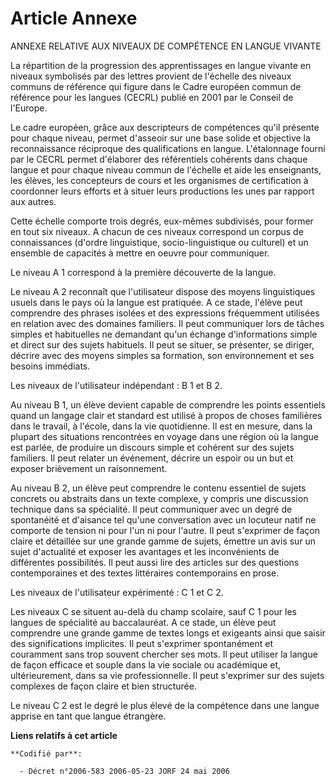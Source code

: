 # Article Annexe

ANNEXE RELATIVE AUX NIVEAUX DE COMPÉTENCE EN LANGUE VIVANTE

La répartition de la progression des apprentissages en langue vivante en niveaux symbolisés par des lettres provient de
l'échelle des niveaux communs de référence qui figure dans le Cadre européen commun de référence pour les langues (CECRL)
publié en 2001 par le Conseil de l'Europe.

Le cadre européen, grâce aux descripteurs de compétences qu'il présente pour chaque niveau, permet d'asseoir sur une base
solide et objective la reconnaissance réciproque des qualifications en langue. L'étalonnage fourni par le CECRL permet
d'élaborer des référentiels cohérents dans chaque langue et pour chaque niveau commun de l'échelle et aide les enseignants,
les élèves, les concepteurs de cours et les organismes de certification à coordonner leurs efforts et à situer leurs
productions les unes par rapport aux autres.

Cette échelle comporte trois degrés, eux-mêmes subdivisés, pour former en tout six niveaux. A chacun de ces niveaux
correspond un corpus de connaissances (d'ordre linguistique, socio-linguistique ou culturel) et un ensemble de capacités à
mettre en oeuvre pour communiquer.

Le niveau A 1 correspond à la première découverte de la langue.

Le niveau A 2 reconnaît que l'utilisateur dispose des moyens linguistiques usuels dans le pays où la langue est pratiquée. A
ce stade, l'élève peut comprendre des phrases isolées et des expressions fréquemment utilisées en relation avec des domaines
familiers. Il peut communiquer lors de tâches simples et habituelles ne demandant qu'un échange d'informations simple et
direct sur des sujets habituels. Il peut se situer, se présenter, se diriger, décrire avec des moyens simples sa formation,
son environnement et ses besoins immédiats.

Les niveaux de l'utilisateur indépendant : B 1 et B 2.

Au niveau B 1, un élève devient capable de comprendre les points essentiels quand un langage clair et standard est utilisé à
propos de choses familières dans le travail, à l'école, dans la vie quotidienne. Il est en mesure, dans la plupart des
situations rencontrées en voyage dans une région où la langue est parlée, de produire un discours simple et cohérent sur des
sujets familiers. Il peut relater un événement, décrire un espoir ou un but et exposer brièvement un raisonnement.

Au niveau B 2, un élève peut comprendre le contenu essentiel de sujets concrets ou abstraits dans un texte complexe, y
compris une discussion technique dans sa spécialité. Il peut communiquer avec un degré de spontanéité et d'aisance tel qu'une
conversation avec un locuteur natif ne comporte de tension ni pour l'un ni pour l'autre. Il peut s'exprimer de façon claire
et détaillée sur une grande gamme de sujets, émettre un avis sur un sujet d'actualité et exposer les avantages et les
inconvénients de différentes possibilités. Il peut aussi lire des articles sur des questions contemporaines et des textes
littéraires contemporains en prose.

Les niveaux de l'utilisateur expérimenté : C 1 et C 2.

Les niveaux C se situent au-delà du champ scolaire, sauf C 1 pour les langues de spécialité au baccalauréat. A ce stade, un
élève peut comprendre une grande gamme de textes longs et exigeants ainsi que saisir des significations implicites. Il peut
s'exprimer spontanément et couramment sans trop souvent chercher ses mots. Il peut utiliser la langue de façon efficace et
souple dans la vie sociale ou académique et, ultérieurement, dans sa vie professionnelle. Il peut s'exprimer sur des sujets
complexes de façon claire et bien structurée.

Le niveau C 2 est le degré le plus élevé de la compétence dans une langue apprise en tant que langue étrangère.

**Liens relatifs à cet article**

	**Codifié par**:

	  - Décret n°2006-583 2006-05-23 JORF 24 mai 2006
